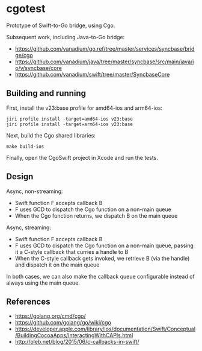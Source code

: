 # cgotest

Prototype of Swift-to-Go bridge, using Cgo.

Subsequent work, including Java-to-Go bridge:
- https://github.com/vanadium/go.ref/tree/master/services/syncbase/bridge/cgo
- https://github.com/vanadium/java/tree/master/syncbase/src/main/java/io/v/syncbase/core
- https://github.com/vanadium/swift/tree/master/SyncbaseCore

## Building and running

First, install the v23:base profile for amd64-ios and arm64-ios:

    jiri profile install -target=amd64-ios v23:base
    jiri profile install -target=arm64-ios v23:base

Next, build the Cgo shared libraries:

    make build-ios

Finally, open the CgoSwift project in Xcode and run the tests.

## Design

Async, non-streaming:
- Swift function F accepts callback B
- F uses GCD to dispatch the Cgo function on a non-main queue
- When the Cgo function returns, we dispatch B on the main queue

Async, streaming:
- Swift function F accepts callback B
- F uses GCD to dispatch the Cgo function on a non-main queue, passing it a
  C-style callback that curries a handle to B
- When the C-style callback gets invoked, we retrieve B (via the handle) and
  dispatch it on the main queue

In both cases, we can also make the callback queue configurable instead of
always using the main queue.

## References

- https://golang.org/cmd/cgo/
- https://github.com/golang/go/wiki/cgo
- https://developer.apple.com/library/ios/documentation/Swift/Conceptual/BuildingCocoaApps/InteractingWithCAPIs.html
- http://oleb.net/blog/2015/06/c-callbacks-in-swift/
